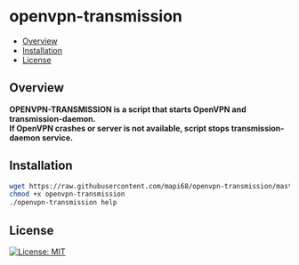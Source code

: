 # openvpn-transmission

* [Overview](#overview)
* [Installation](#installation)
* [License](#license)

## Overview
<b>OPENVPN-TRANSMISSION is a script that starts OpenVPN and transmission-daemon.</br>
If OpenVPN crashes or server is not available, script stops transmission-daemon service.</b>


## Installation

```bash
wget https://raw.githubusercontent.com/mapi68/openvpn-transmission/master/openvpn-transmission
chmod +x openvpn-transmission
./openvpn-transmission help
```


## License
[![License: MIT](https://img.shields.io/badge/License-MIT-blue.svg)](LICENSE.md)
